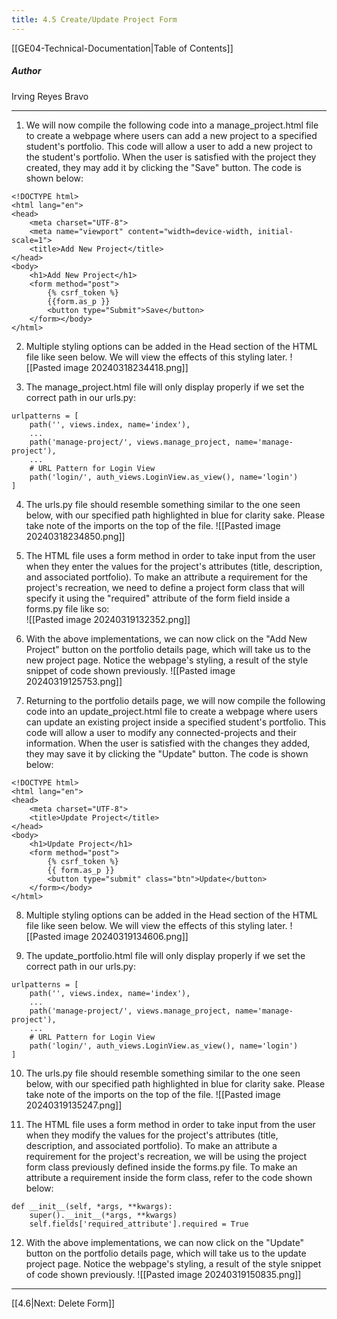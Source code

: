 ```yaml
---
title: 4.5 Create/Update Project Form
---
```

[[GE04-Technical-Documentation|Table of Contents]]
##### Author
Irving Reyes Bravo

***
1. We will now compile the following code into a manage_project.html file to create a webpage where users can add a new project to a specified student's portfolio. This code will allow a user to add a new project to the student's portfolio. When the user is satisfied with the project they created, they may add it by clicking the "Save" button. The code is shown below:
```
<!DOCTYPE html>  
<html lang="en">  
<head>  
    <meta charset="UTF-8">  
    <meta name="viewport" content="width=device-width, initial-scale=1">  
    <title>Add New Project</title>  
</head>  
<body>  
    <h1>Add New Project</h1>  
    <form method="post">  
        {% csrf_token %}  
        {{form.as_p }}  
        <button type="Submit">Save</button>  
    </form></body>  
</html>
```

2. Multiple styling options can be added in the Head section of the HTML file like seen below. We will view the effects of this styling later.
![[Pasted image 20240318234418.png]]

3. The manage_project.html file will only display properly if we set the correct path in our urls.py:
```
urlpatterns = [  
	path('', views.index, name='index'),
    ...  
    path('manage-project/', views.manage_project, name='manage-project'),  
    ...
    # URL Pattern for Login View  
    path('login/', auth_views.LoginView.as_view(), name='login')  
]
```

4. The urls.py file should resemble something similar to the one seen below, with our specified path highlighted in blue for clarity sake. Please take note of the imports on the top of the file.
![[Pasted image 20240318234850.png]]

5. The HTML file uses a form method in order to take input from the user when they enter the values for the project's attributes (title, description, and associated portfolio). To make an attribute a requirement for the project's recreation, we need to define a project form class that will specify it using the "required" attribute of the form field inside a forms.py file like so:   
![[Pasted image 20240319132352.png]]

6. With the above implementations, we can now click on the "Add New Project" button on the portfolio details page, which will take us to the new project page. Notice the webpage's styling, a result of the style snippet of code shown previously.
![[Pasted image 20240319125753.png]]

7. Returning to the portfolio details page, we will now compile the following code into an update_project.html file to create a webpage where users can update an existing project inside a specified student's portfolio. This code will allow a user to modify any connected-projects and their information. When the user is satisfied with the changes they added, they may save it by clicking the "Update" button. The code is shown below:
```
<!DOCTYPE html>  
<html lang="en">  
<head>  
    <meta charset="UTF-8">  
    <title>Update Project</title>  
</head>  
<body>  
    <h1>Update Project</h1>  
    <form method="post">  
        {% csrf_token %}  
        {{ form.as_p }}  
        <button type="submit" class="btn">Update</button>  
    </form></body>  
</html>  
```


8. Multiple styling options can be added in the Head section of the HTML file like seen below. We will view the effects of this styling later.
![[Pasted image 20240319134606.png]]

9. The update_portfolio.html file will only display properly if we set the correct path in our urls.py:
```
urlpatterns = [  
	path('', views.index, name='index'),
    ...  
    path('manage-project/', views.manage_project, name='manage-project'),  
    ...
    # URL Pattern for Login View  
    path('login/', auth_views.LoginView.as_view(), name='login')  
]
```

10. The urls.py file should resemble something similar to the one seen below, with our specified path highlighted in blue for clarity sake. Please take note of the imports on the top of the file.
![[Pasted image 20240319135247.png]]

11. The HTML file uses a form method in order to take input from the user when they modify the values for the project's attributes (title, description, and associated portfolio). To make an attribute a requirement for the project's recreation, we will be using the project form class previously defined inside the forms.py file. To make an attribute a requirement inside the form class, refer to the code shown below:
```
def __init__(self, *args, **kwargs):  
    super().__init__(*args, **kwargs)  
    self.fields['required_attribute'].required = True
```

12. With the above implementations, we can now click on the "Update" button on the portfolio details page, which will take us to the update project page. Notice the webpage's styling, a result of the style snippet of code shown previously.
![[Pasted image 20240319150835.png]]

***

[[4.6|Next: Delete Form]]